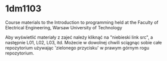 # 1dm1103
Course materials to the Introduction to programming held at the Faculty of Electrical Engineering, Warsaw University of Technology

Aby wyświetlić materiały z zajeć należy kliknąć na "niebieski link src", a następnie L01, L02, L03, itd. Możecie w dowolnej chwili sciągnąc sobie całe repozytorium używając 'zielonego przycisku' w prawym górnym rogu repozytorium.

